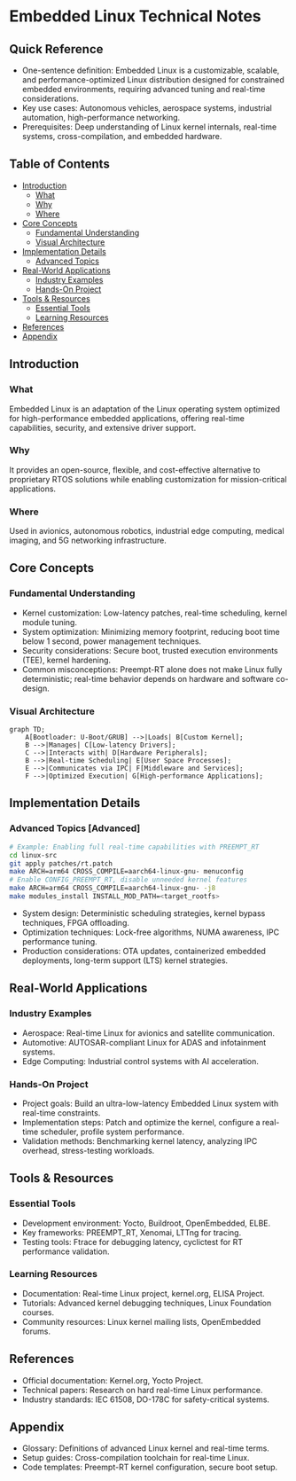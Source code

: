 # Embedded Linux Technical Notes

<!-- [Long and descriptive prompt description of image in rectangular format] -->

## Quick Reference

- One-sentence definition: Embedded Linux is a customizable, scalable, and performance-optimized Linux distribution designed for constrained embedded environments, requiring advanced tuning and real-time considerations.
- Key use cases: Autonomous vehicles, aerospace systems, industrial automation, high-performance networking.
- Prerequisites: Deep understanding of Linux kernel internals, real-time systems, cross-compilation, and embedded hardware.

## Table of Contents

- [Introduction](#introduction)
    - [What](#what)
    - [Why](#why)
    - [Where](#where)
- [Core Concepts](#core-concepts)
    - [Fundamental Understanding](#fundamental-understanding)
    - [Visual Architecture](#visual-architecture)
- [Implementation Details](#implementation-details)
    - [Advanced Topics](#advanced-topics)
- [Real-World Applications](#real-world-applications)
    - [Industry Examples](#industry-examples)
    - [Hands-On Project](#hands-on-project)
- [Tools & Resources](#tools--resources)
    - [Essential Tools](#essential-tools)
    - [Learning Resources](#learning-resources)
- [References](#references)
- [Appendix](#appendix)

## Introduction

### What

Embedded Linux is an adaptation of the Linux operating system optimized for high-performance embedded applications, offering real-time capabilities, security, and extensive driver support.

### Why

It provides an open-source, flexible, and cost-effective alternative to proprietary RTOS solutions while enabling customization for mission-critical applications.

### Where

Used in avionics, autonomous robotics, industrial edge computing, medical imaging, and 5G networking infrastructure.

## Core Concepts

### Fundamental Understanding

- Kernel customization: Low-latency patches, real-time scheduling, kernel module tuning.
- System optimization: Minimizing memory footprint, reducing boot time below 1 second, power management techniques.
- Security considerations: Secure boot, trusted execution environments (TEE), kernel hardening.
- Common misconceptions: Preempt-RT alone does not make Linux fully deterministic; real-time behavior depends on hardware and software co-design.

### Visual Architecture

```mermaid
graph TD;
    A[Bootloader: U-Boot/GRUB] -->|Loads| B[Custom Kernel];
    B -->|Manages| C[Low-latency Drivers];
    C -->|Interacts with| D[Hardware Peripherals];
    B -->|Real-time Scheduling| E[User Space Processes];
    E -->|Communicates via IPC| F[Middleware and Services];
    F -->|Optimized Execution| G[High-performance Applications];

```

## Implementation Details

### Advanced Topics [Advanced]

```bash
# Example: Enabling full real-time capabilities with PREEMPT_RT
cd linux-src
git apply patches/rt.patch
make ARCH=arm64 CROSS_COMPILE=aarch64-linux-gnu- menuconfig
# Enable CONFIG_PREEMPT_RT, disable unneeded kernel features
make ARCH=arm64 CROSS_COMPILE=aarch64-linux-gnu- -j8
make modules_install INSTALL_MOD_PATH=<target_rootfs>

```

- System design: Deterministic scheduling strategies, kernel bypass techniques, FPGA offloading.
- Optimization techniques: Lock-free algorithms, NUMA awareness, IPC performance tuning.
- Production considerations: OTA updates, containerized embedded deployments, long-term support (LTS) kernel strategies.

## Real-World Applications

### Industry Examples

- Aerospace: Real-time Linux for avionics and satellite communication.
- Automotive: AUTOSAR-compliant Linux for ADAS and infotainment systems.
- Edge Computing: Industrial control systems with AI acceleration.

### Hands-On Project

- Project goals: Build an ultra-low-latency Embedded Linux system with real-time constraints.
- Implementation steps: Patch and optimize the kernel, configure a real-time scheduler, profile system performance.
- Validation methods: Benchmarking kernel latency, analyzing IPC overhead, stress-testing workloads.

## Tools & Resources

### Essential Tools

- Development environment: Yocto, Buildroot, OpenEmbedded, ELBE.
- Key frameworks: PREEMPT_RT, Xenomai, LTTng for tracing.
- Testing tools: Ftrace for debugging latency, cyclictest for RT performance validation.

### Learning Resources

- Documentation: Real-time Linux project, kernel.org, ELISA Project.
- Tutorials: Advanced kernel debugging techniques, Linux Foundation courses.
- Community resources: Linux kernel mailing lists, OpenEmbedded forums.

## References

- Official documentation: Kernel.org, Yocto Project.
- Technical papers: Research on hard real-time Linux performance.
- Industry standards: IEC 61508, DO-178C for safety-critical systems.

## Appendix

- Glossary: Definitions of advanced Linux kernel and real-time terms.
- Setup guides: Cross-compilation toolchain for real-time Linux.
- Code templates: Preempt-RT kernel configuration, secure boot setup.
